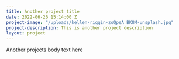 ```yaml
---
title: Another project title
date: 2022-06-26 15:14:00 Z
project-image: "/uploads/kellen-riggin-zoQpeA_BK8M-unsplash.jpg"
project-description: This is another project description
layout: project
---
```


Another projects body text here